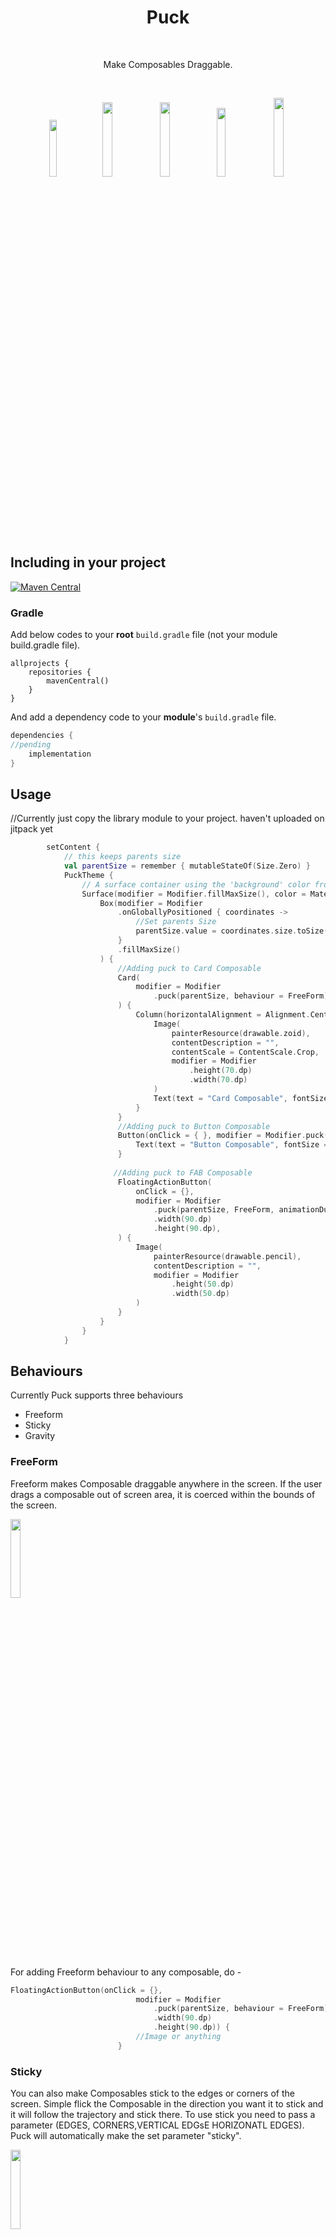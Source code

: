 <h1 align="center">Puck</h1></br>

<p align="center">
Make Composables Draggable.
</p>
</br>
<p align="center">
<img src="https://github.com/Shivamdhuria/puck/blob/main/assets/gravity.gif" width="15.3%"/>
<img src="https://github.com/Shivamdhuria/puck/blob/main/assets/freeform.gif" width="17.5%"/>
<img src="https://github.com/Shivamdhuria/puck/blob/main/assets/all.gif" width="17.5%"/>
<img src="https://github.com/Shivamdhuria/puck/blob/main/assets/stickNew.gif" width="16.8%"/>
<img src="https://github.com/Shivamdhuria/puck/blob/main/assets/towards center.gif" width="18%"/>
</p>

## Including in your project
[![Maven Central](https://img.shields.io/maven-central/v/com.github.skydoves/balloon.svg?label=Maven%20Central)](https://search.maven.org/search?q=g:%22com.github.skydoves%22%20AND%20a:%22balloon%22)
### Gradle 
Add below codes to your **root** `build.gradle` file (not your module build.gradle file).
```Gradle
allprojects {
    repositories {
        mavenCentral()
    }
}
```
And add a dependency code to your **module**'s `build.gradle` file.
```gradle
dependencies {
//pending
    implementation 
}
```

## Usage
//Currently just copy the library module to your project. haven't uploaded on jitpack yet
```kotlin
        setContent {
            // this keeps parents size
            val parentSize = remember { mutableStateOf(Size.Zero) } 
            PuckTheme {
                // A surface container using the 'background' color from the theme
                Surface(modifier = Modifier.fillMaxSize(), color = MaterialTheme.colors.background) {
                    Box(modifier = Modifier
                        .onGloballyPositioned { coordinates ->
                            //Set parents Size
                            parentSize.value = coordinates.size.toSize()
                        }
                        .fillMaxSize()
                    ) {
                        //Adding puck to Card Composable
                        Card(
                            modifier = Modifier
                                .puck(parentSize, behaviour = FreeForm), backgroundColor = PINK200
                        ) {
                            Column(horizontalAlignment = Alignment.CenterHorizontally) {
                                Image(
                                    painterResource(drawable.zoid),
                                    contentDescription = "",
                                    contentScale = ContentScale.Crop,
                                    modifier = Modifier
                                        .height(70.dp)
                                        .width(70.dp)
                                )
                                Text(text = "Card Composable", fontSize = 24.sp, modifier = Modifier.padding(10.dp))
                            }
                        }
                        //Adding puck to Button Composable
                        Button(onClick = { }, modifier = Modifier.puck(parentSize, behaviour = FreeForm, animationDuration = 700)) {
                            Text(text = "Button Composable", fontSize = 24.sp)
                        }
                        
                       //Adding puck to FAB Composable
                        FloatingActionButton(
                            onClick = {},
                            modifier = Modifier
                                .puck(parentSize, FreeForm, animationDuration = 700)
                                .width(90.dp)
                                .height(90.dp),
                        ) {
                            Image(
                                painterResource(drawable.pencil),
                                contentDescription = "",
                                modifier = Modifier
                                    .height(50.dp)
                                    .width(50.dp)
                            )
                        }
                    }
                }
            }
```
## Behaviours

Currently Puck supports three behaviours
- Freeform
- Sticky
- Gravity

### FreeForm
Freeform makes Composable draggable anywhere in the screen. If the user drags a composable out of screen area, it is coerced within the bounds of the screen.
<p align="start">
<img src="https://github.com/Shivamdhuria/puck/blob/main/assets/freeform.gif" width="18%"/>
</p>

For adding Freeform behaviour to any composable, do - 
```kotlin
FloatingActionButton(onClick = {},
                            modifier = Modifier
                                .puck(parentSize, behaviour = FreeForm)
                                .width(90.dp)
                                .height(90.dp)) {
                            //Image or anything
                        }
```

### Sticky
You can also make Composables stick to the edges or corners of the screen. Simple flick the Composable in the direction you want it to stick and it will follow the trajectory and stick there. To use stick you need to pass a parameter (EDGES, CORNERS,VERTICAL EDGsE HORIZONATL EDGES). Puck will automatically make the set parameter "sticky".
<p align="start">
<img src="https://github.com/Shivamdhuria/puck/blob/main/assets/stickNew.gif" width="18%"/>
</p>

```kotlin
FloatingActionButton(onClick = {},
                           modifier = Modifier
                                .puck(parentSize, behaviour = Sticky(Corners), animationDuration = 500)
                                .width(90.dp)
                                .height(90.dp),
                            backgroundColor = WHITE200
                        ) {
                            Image()
                        }
```
### Gravity
We can define gravity points with center and radius. Any composable that falls within this circle's gravity field will "zap" towards this center.
Note: The circle isn't actualy drawn as above while using puck. I have shown the circle only for demonstration purposes. 

<p align="start">
<img src="https://github.com/Shivamdhuria/puck/blob/main/assets/gravityN.gif" width="18%"/>
</p>

```kotlin
val circle = Circle(800f, 1800f, 500f)
FloatingActionButton(onClick = {},
                           modifier = Modifier
                                .puck(parentSize,behaviour = Gravity(circle), animationDuration = 500)
                                .width(90.dp)
                                .height(90.dp),
                            backgroundColor = WHITE200
                        ) {
                            Image()
                        }
```


## Attributes
- isPointsTowardsCenter - Currently this only works for Sticky(Edges) mode. Composable will always point towards center by using rotation animation. When a composable is dragged, the rotation value is set to default (0f), after the drag ends and the commposable sticks to any of the edges, the composable rotates according and points towards center. 
<p align="center">
<img src="https://github.com/Shivamdhuria/puck/blob/main/assets/towards%20center.gif" width="18%"/>
</p>

- animationDuration - This is time taken in milli seconds for the drag animation. The lesser the time the quicker the animation. (Note: When the behaviour is set to Freeform, a composable is draggable without any animation.)

- focusedSizeMultiplier - When a composable is in pressed state, its size increases by this factor. You can set it to 1, if you don't want to increase it's size when in pressed date

- onOffsetChanged - This returns the latest int offset of the composable's position after the drag ends. You should ideally use it to save the latest offset in shared preferences/ datastore to use it again and position the composable when the app restarts again. 

#### Code & Issues
If you are a developer and you wish to contribute to the app please raise an issue, discuss, fork and submit a pull request. 
Follow [Github Flow](https://help.github.com/articles/github-flow/) for collaboration!

### Find this repository useful? :heart:
Support it by joining starring this repository. :star: <br>
And follow me on [Medium](https://medium.com/@shivamdhuria), [Github](https://github.com/Shivamdhuria) and [Twitter](https://twitter.com/shivamdhuria27)

### Project Maintainers
This project is founded and actively maintained by [Shivam Dhuria](https://github.com/Shivamdhuria). 


# License
```xml
Copyright 2021 Shivam Dhuria

Licensed under the Apache License, Version 2.0 (the "License");
you may not use this file except in compliance with the License.
You may obtain a copy of the License at

   http://www.apache.org/licenses/LICENSE-2.0

Unless required by applicable law or agreed to in writing, software
distributed under the License is distributed on an "AS IS" BASIS,
WITHOUT WARRANTIES OR CONDITIONS OF ANY KIND, either express or implied.
See the License for the specific language governing permissions and
limitations under the License.
```
